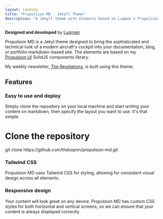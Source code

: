 ```yaml
---
layout: landing
title: "Propulsion MD - Jekyll Theme"
description: "A Jekyll theme with elements based on Luqman's Propulsion UI SolidJS components library."
---
```


**Designed and developed** by [Luqman](https://theluqmn.github.io)

Propulsion MD is a Jekyl theme designed to bring the sophisticated and technical look of a modern aircraft's cockpit into your documentation, blog, or portfolio markdown-based site. The elements are based on my [Propulsion UI](https://github.com/theluqmn/propulsion-ui) SolidJS components library.

My weekly newsletter, [The Revelations](https://theluqmn.github.io/revelations/), is built using this theme.

## Features

### Easy to use and deploy

Simply clone the repository on your local machine and start writing your content on markdown, then specify the layout you want to use. It's that simple.

<div class="p-2 flex flex-col gap-2 rounded-md bg-[rgb(20,20,20)]">
    <h1 class="font-semibold">Clone the repository</h1>
    <div class="p-2 rounded-md font-mono bg-[rgb(0,0,0)]">
        git clone https://github.com/theluqmn/propulsion-md.git
    </div>
</div>

### Tailwind CSS

Propulsion MD uses Tailwind CSS for styling, allowing for consistent visual design across all elements.

### Responsive design

Your content will look great on any device. Propulsion MD has custom CSS styles for both horizontal and vertical screens, so we can ensure that your content is always displayed correctly.

